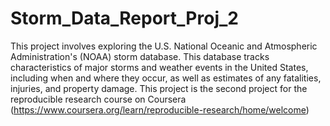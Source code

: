 # Storm_Data_Report_Proj_2
This project involves exploring the U.S. National Oceanic and Atmospheric Administration's (NOAA) storm database. This database tracks characteristics of major storms and weather events in the United States, including when and where they occur, as well as estimates of any fatalities, injuries, and property damage. This project is the second project for the reproducible research course on Coursera (https://www.coursera.org/learn/reproducible-research/home/welcome)
